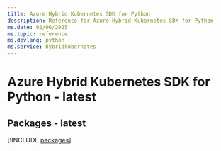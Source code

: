 ```yaml
---
title: Azure Hybrid Kubernetes SDK for Python
description: Reference for Azure Hybrid Kubernetes SDK for Python
ms.date: 02/06/2025
ms.topic: reference
ms.devlang: python
ms.service: hybridkubernetes
---
```

# Azure Hybrid Kubernetes SDK for Python - latest
## Packages - latest
[!INCLUDE [packages](hybrid-kubernetes-index.md)]